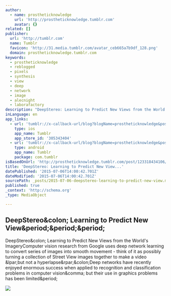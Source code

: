 ```yaml
---
author:
  - name: prostheticknowledge
    url: 'http://prostheticknowledge.tumblr.com'
    avatar: {}
related: []
publisher:
  url: 'http://tumblr.com'
  name: Tumblr
  favicon: 'http://31.media.tumblr.com/avatar_ceb665a7b9df_128.png'
  domain: prostheticknowledge.tumblr.com
keywords:
  - prostheticknowledge
  - reblogged
  - pixels
  - synthesis
  - view
  - deep
  - network
  - image
  - alecnight
  - laborafactory
description: "DeepStereo: Learning to Predict New Views from the World's ImageryComputer vision research from Google uses deep network learning to convert series of images into smooth movement - think of it as possibly turning a collection of Street View images together to make a video (but not a hyperlapse):Deep networks have recently enjoyed enormous success when applied to recognition and classification problems in computer vision, but their use in graphics problems has been limited."
inLanguage: en
app_links:
  - url: 'tumblr://x-callback-url/blog?blogName=prostheticknowledge&postID=123318434106'
    type: ios
    app_name: Tumblr
    app_store_id: '305343404'
  - url: 'tumblr://x-callback-url/blog?blogName=prostheticknowledge&postID=123318434106'
    type: android
    app_name: Tumblr
    package: com.tumblr
isBasedOnUrl: 'http://prostheticknowledge.tumblr.com/post/123318434106/deepstereo-learning-to-predict-new-views-from-the'
title: 'DeepStereo: Learning to Predict New View...'
datePublished: '2015-07-06T14:00:42.701Z'
dateModified: '2015-07-06T14:00:42.701Z'
sourcePath: _posts/2015-07-06-deepstereo-learning-to-predict-new-view.md
published: true
_context: 'http://schema.org'
_type: MediaObject

---
```

<article style=""><h1>DeepStereo&amp;colon; Learning to Predict New View&amp;period;&amp;period;&amp;period;</h1><p>DeepStereo&amp;colon; Learning to Predict New Views from the World's ImageryComputer vision research from Google uses deep network learning to convert series of images into smooth movement - think of it as possibly turning a collection of Street View images together to make a video &amp;lpar;but not a hyperlapse&amp;rpar;&amp;colon;Deep networks have recently enjoyed enormous success when applied to recognition and classification problems in computer vision&amp;comma; but their use in graphics problems has been limited&amp;period;</p><img src="http://33.media.tumblr.com/330a64482dd620574592acc6ba357144/tumblr_nr1b2dtbqK1qav3uso1_540.gif" /></article>